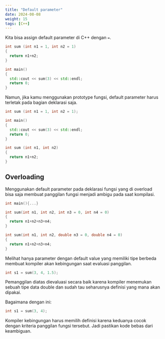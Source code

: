 ```yaml
---
title: "Default parameter"
date: 2024-08-08
weight: 15
tags: [C++]
---
```


Kita bisa assign default parameter di C++ dengan `=`.

```cpp
int sum (int n1 = 1, int n2 = 1)
{
  return n1+n2;
}

int main()
{
  std::cout << sum(3) << std::endl;
  return 0;
}
```

Namun, jika kamu menggunakan prototype fungsi, default parameter harus terletak pada bagian deklarasi saja.

```cpp
int sum (int n1 = 1, int n2 = 1);

int main()
{
  std::cout << sum(3) << std::endl;
  return 0;
}

int sum (int n1, int n2)
{
  return n1+n2;
}
```

## Overloading

Menggunakan default parameter pada deklarasi fungsi yang di overload bisa saja membuat panggilan fungsi menjadi ambigu pada saat kompilasi.

```cpp
int main(){...}

int sum(int n1, int n2, int n3 = 0, int n4 = 0)
{
  return n1+n2+n3+n4;
}

int sum(int n1, int n2, double n3 = 0, double n4 = 0)
{
  return n1+n2+n3+n4;
}
```

Melihat hanya parameter dengan default value yang memiliki tipe berbeda membuat kompiler akan kebingungan saat evaluasi panggilan.

```cpp
int s1 = sum(3, 4, 1.5);
```

Pemanggilan diatas dievaluasi secara baik karena kompiler menemukan sebuah tipe data double dan sudah tau seharusnya definisi yang mana akan dipakai.

Bagaimana dengan ini:

```cpp
int s1 = sum(3, 4);
```

Kompiler kebingungan harus memilih definisi karena keduanya cocok dengan kriteria panggilan fungsi tersebut. Jadi pastikan kode bebas dari keambiguan.